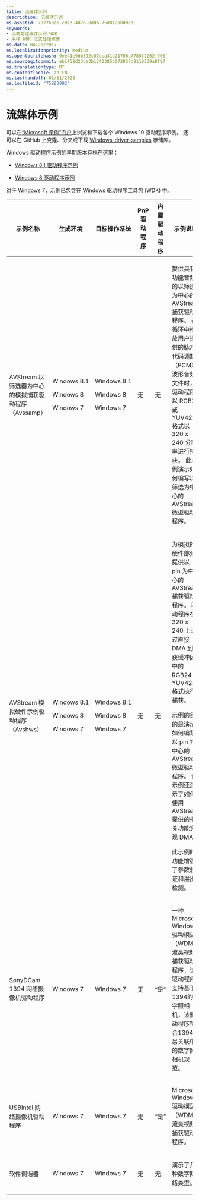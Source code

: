 ```yaml
---
title: 流媒体示例
description: 流媒体示例
ms.assetid: 797763a6-cd13-4d76-8ddb-75d812a8dde3
keywords:
- 流式处理媒体示例 WDK
- 采样 WDK 流式处理媒体
ms.date: 04/20/2017
ms.localizationpriority: medium
ms.openlocfilehash: 9ee41e9db592c07eca31e21706c7785f2262f900
ms.sourcegitcommit: eb1f58d23da3b1240385c072837d9118239a8f97
ms.translationtype: MT
ms.contentlocale: zh-CN
ms.lasthandoff: 01/11/2020
ms.locfileid: "75883892"
---
```

# <a name="streaming-media-samples"></a>流媒体示例

可以在[“Microsoft 示例”门户](https://docs.microsoft.com/samples/browse/?products=windows-wdk)上浏览和下载各个 Windows 10 驱动程序示例。 还可以在 GitHub 上克隆、分叉或下载 [Windows-driver-samples](https://github.com/Microsoft/Windows-driver-samples) 存储库。

Windows 驱动程序示例的早期版本存档在这里：

- [Windows 8.1 驱动程序示例](https://go.microsoft.com/fwlink/p/?LinkId=618052)

- [Windows 8 驱动程序示例](https://go.microsoft.com/fwlink/p/?LinkId=616509)

对于 Windows 7，示例已包含在 Windows 驱动程序工具包 (WDK) 中。

<table style="width:100%;">
<colgroup>
<col width="16%" />
<col width="16%" />
<col width="16%" />
<col width="16%" />
<col width="16%" />
<col width="16%" />
</colgroup>
<thead>
<tr class="header">
<th>示例名称</th>
<th>生成环境</th>
<th>目标操作系统</th>
<th>PnP 驱动程序</th>
<th>内置驱动程序</th>
<th>示例说明</th>
</tr>
</thead>
<tbody>
<tr class="odd">
<td><p>AVStream 以筛选器为中心的模拟捕获驱动程序（Avssamp）</p></td>
<td><p>Windows 8.1</p>
<p>Windows 8</p>
<p>Windows 7</p></td>
<td><p>Windows 8.1</p>
<p>Windows 8</p>
<p>Windows 7</p></td>
<td><p>无</p></td>
<td><p>无</p></td>
<td><p>提供具有功能音频的以筛选为中心的 AVStream 捕获驱动程序。 在循环中播放用户提供的脉冲代码调制（PCM）波形音频文件时，驱动程序以 RGB24 或 YUV422 格式以 320 x 240 分辨率进行捕获。 此示例演示如何编写以筛选为中心的 AVStream 微型驱动程序。</p></td>
</tr>
<tr class="even">
<td><p>AVStream 模拟硬件示例驱动程序（Avshws）</p></td>
<td><p>Windows 8.1</p>
<p>Windows 8</p>
<p>Windows 7</p></td>
<td><p>Windows 8.1</p>
<p>Windows 8</p>
<p>Windows 7</p></td>
<td><p>无</p></td>
<td><p>无</p></td>
<td><p>为模拟的硬件部分提供以 pin 为中心的 AVStream 捕获驱动程序。 驱动程序在 320 x 240 上通过直接 DMA 到捕获缓冲区中的 RGB24 或 YUV422 格式执行捕获。</p>
<p>示例的目的是演示如何编写以 pin 为中心的 AVStream 微型驱动程序。 该示例还演示了如何使用 AVStream 提供的相关功能实现 DMA。</p>
<p>此示例的功能增强了参数验证和溢出检测。</p></td>
</tr>
<tr class="odd">
<td><p>SonyDCam 1394 网络摄像机驱动程序</p></td>
<td><p>Windows 7</p></td>
<td><p>Windows 7</p></td>
<td><p>无</p></td>
<td><p>“是”</p></td>
<td><p>一种 Microsoft Windows 驱动模型（WDM）流类视频捕获驱动程序，该驱动程序支持基于1394的数字照相机，该驱动程序符合1394贸易关联中的数字照相机规范。</p></td>
</tr>
<tr class="even">
<td><p>USBIntel 网络摄像机驱动程序</p></td>
<td><p>Windows 7</p></td>
<td><p>Windows 7</p></td>
<td><p>无</p></td>
<td><p>“是”</p></td>
<td><p>Microsoft Windows 驱动模型（WDM）流类视频捕获驱动程序。</p></td>
</tr>
<tr class="odd">
<td><p>软件调谐器</p></td>
<td><p>Windows 7</p></td>
<td><p>Windows 7</p></td>
<td><p>无</p></td>
<td><p>无</p></td>
<td><p>演示了几种数字网络类型。</p></td>
</tr>
</tbody>
</table>
